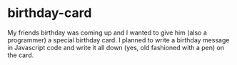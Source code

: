 # birthday-card
My friends birthday was coming up and I wanted to give him (also a programmer) a special birthday card. I planned to write a birthday message in Javascript code and write it all down (yes, old fashioned with a pen) on the card. 
